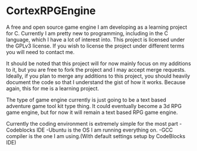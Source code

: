 # CortexRPGEngine
A free and open source game engine I am developing as a learning project for C.  Currently I am pretty new to programming, including in the C language, which I have a lot of interest into.  This project is licensed under the GPLv3 license.  If you wish to license the project under different terms you will need to contact me.

It should be noted that this project will for now mainly focus on my additions to it, but you are free to fork the project and I may accept merge requests.
Ideally, if you plan to merge any additions to this project, you should heavily document the code so that I understand the gist of how it works.  Because again, this for me is a learning project.

The type of game engine currently is just going to be a text based adventure game tool kit type thing.  It could eventually become a 3d RPG game engine, but for now it will remain a text based RPG game engine.


Currently the coding environment is extremely simple for the most part
-Codeblocks IDE
-Ubuntu is the OS I am running everything on.
-GCC compiler is the one I am using.(With default settings setup by CodeBlocks IDE)
